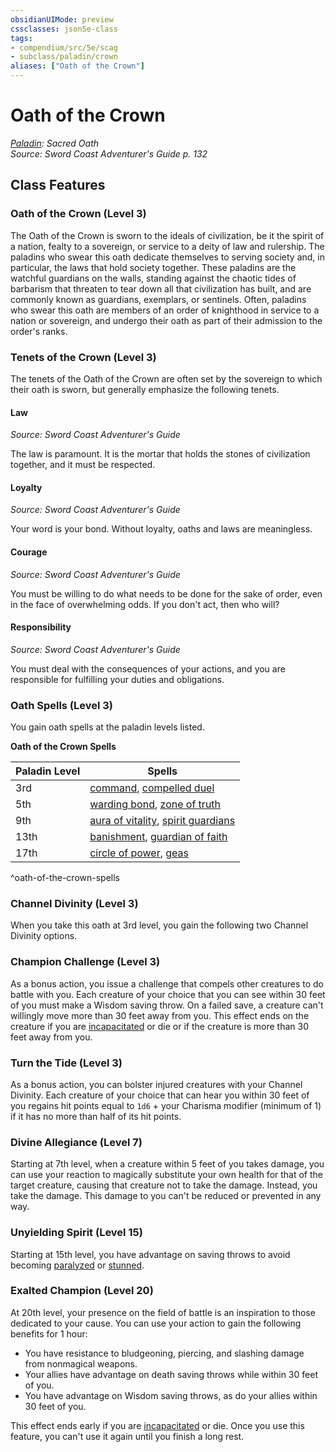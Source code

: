 ```yaml
---
obsidianUIMode: preview
cssclasses: json5e-class
tags:
- compendium/src/5e/scag
- subclass/paladin/crown
aliases: ["Oath of the Crown"]
---
```

# Oath of the Crown
*[Paladin](paladin.md): Sacred Oath*  
*Source: Sword Coast Adventurer's Guide p. 132*  


## Class Features

### Oath of the Crown (Level 3)

The Oath of the Crown is sworn to the ideals of civilization, be it the spirit of a nation, fealty to a sovereign, or service to a deity of law and rulership. The paladins who swear this oath dedicate themselves to serving society and, in particular, the laws that hold society together. These paladins are the watchful guardians on the walls, standing against the chaotic tides of barbarism that threaten to tear down all that civilization has built, and are commonly known as guardians, exemplars, or sentinels. Often, paladins who swear this oath are members of an order of knighthood in service to a nation or sovereign, and undergo their oath as part of their admission to the order's ranks.

### Tenets of the Crown (Level 3)

The tenets of the Oath of the Crown are often set by the sovereign to which their oath is sworn, but generally emphasize the following tenets.

#### Law
_Source: Sword Coast Adventurer's Guide_

The law is paramount. It is the mortar that holds the stones of civilization together, and it must be respected.

#### Loyalty
_Source: Sword Coast Adventurer's Guide_

Your word is your bond. Without loyalty, oaths and laws are meaningless.

#### Courage
_Source: Sword Coast Adventurer's Guide_

You must be willing to do what needs to be done for the sake of order, even in the face of overwhelming odds. If you don't act, then who will?

#### Responsibility
_Source: Sword Coast Adventurer's Guide_

You must deal with the consequences of your actions, and you are responsible for fulfilling your duties and obligations.

### Oath Spells (Level 3)

You gain oath spells at the paladin levels listed.

**Oath of the Crown Spells**

| Paladin Level | Spells |
|---------------|--------|
| 3rd | [command](/3-Mechanics/CLI/spells/command.md), [compelled duel](/3-Mechanics/CLI/spells/compelled-duel.md) |
| 5th | [warding bond](/3-Mechanics/CLI/spells/warding-bond.md), [zone of truth](/3-Mechanics/CLI/spells/zone-of-truth.md) |
| 9th | [aura of vitality](/3-Mechanics/CLI/spells/aura-of-vitality.md), [spirit guardians](/3-Mechanics/CLI/spells/spirit-guardians.md) |
| 13th | [banishment](/3-Mechanics/CLI/spells/banishment.md), [guardian of faith](/3-Mechanics/CLI/spells/guardian-of-faith.md) |
| 17th | [circle of power](/3-Mechanics/CLI/spells/circle-of-power.md), [geas](/3-Mechanics/CLI/spells/geas.md) |
^oath-of-the-crown-spells

### Channel Divinity (Level 3)

When you take this oath at 3rd level, you gain the following two Channel Divinity options.

### Champion Challenge (Level 3)

As a bonus action, you issue a challenge that compels other creatures to do battle with you. Each creature of your choice that you can see within 30 feet of you must make a Wisdom saving throw. On a failed save, a creature can't willingly move more than 30 feet away from you. This effect ends on the creature if you are [incapacitated](/3-Mechanics/CLI/rules/conditions.md#incapacitated) or die or if the creature is more than 30 feet away from you.

### Turn the Tide (Level 3)

As a bonus action, you can bolster injured creatures with your Channel Divinity. Each creature of your choice that can hear you within 30 feet of you regains hit points equal to `1d6` + your Charisma modifier (minimum of 1) if it has no more than half of its hit points.

### Divine Allegiance (Level 7)

Starting at 7th level, when a creature within 5 feet of you takes damage, you can use your reaction to magically substitute your own health for that of the target creature, causing that creature not to take the damage. Instead, you take the damage. This damage to you can't be reduced or prevented in any way.

### Unyielding Spirit (Level 15)

Starting at 15th level, you have advantage on saving throws to avoid becoming [paralyzed](/3-Mechanics/CLI/rules/conditions.md#paralyzed) or [stunned](/3-Mechanics/CLI/rules/conditions.md#stunned).

### Exalted Champion (Level 20)

At 20th level, your presence on the field of battle is an inspiration to those dedicated to your cause. You can use your action to gain the following benefits for 1 hour:

- You have resistance to bludgeoning, piercing, and slashing damage from nonmagical weapons.  
- Your allies have advantage on death saving throws while within 30 feet of you.  
- You have advantage on Wisdom saving throws, as do your allies within 30 feet of you.  

This effect ends early if you are [incapacitated](/3-Mechanics/CLI/rules/conditions.md#incapacitated) or die. Once you use this feature, you can't use it again until you finish a long rest.